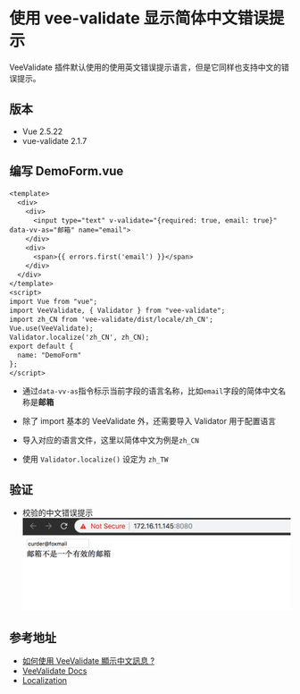 # 使用 vee-validate 显示简体中文错误提示

VeeValidate 插件默认使用的使用英文错误提示语言，但是它同样也支持中文的错误提示。

## 版本

- Vue 2.5.22
- vue-validate 2.1.7

## 编写 DemoForm.vue

```
<template>
  <div>
    <div>
      <input type="text" v-validate="{required: true, email: true}" data-vv-as="邮箱" name="email">
    </div>
    <div>
      <span>{{ errors.first('email') }}</span>
    </div>
  </div>
</template>
<script>
import Vue from "vue";
import VeeValidate, { Validator } from "vee-validate";
import zh_CN from 'vee-validate/dist/locale/zh_CN';
Vue.use(VeeValidate);
Validator.localize('zh_CN', zh_CN);
export default {
  name: "DemoForm"
};
</script>
```

- 通过`data-vv-as`指令标示当前字段的语言名称，比如`email`字段的简体中文名称是**邮箱**

- 除了 import 基本的 VeeValidate 外，还需要导入 Validator 用于配置语言

- 导入对应的语言文件，这里以简体中文为例是`zh_CN`

- 使用 `Validator.localize()` 设定为 `zh_TW`

## 验证

- 校验的中文错误提示
  ![](/assets/vue/vee-validate/vee-validate-localization.png)

## 参考地址

- [如何使用 VeeValidate 顯示中文訊息 ?](https://oomusou.io/vue/vee-validate/chinese-message/)
- [VeeValidate Docs](https://baianat.github.io/vee-validate/)
- [Localization](https://baianat.github.io/vee-validate/guide/localization.html)
